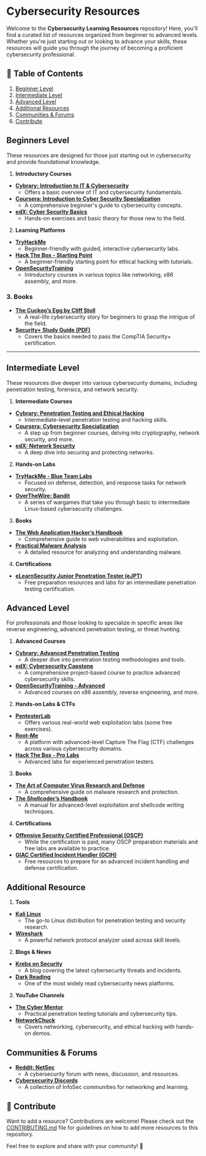 # Cybersecurity Resources

Welcome to the **Cybersecurity Learning Resources** repository! Here, you'll find a curated list of resources organized from beginner to advanced levels. Whether you're just starting out or looking to advance your skills, these resources will guide you through the journey of becoming a proficient cybersecurity professional.

## 📑 Table of Contents
1. [Beginner Level](#-beginner-level)
2. [Intermediate Level](#-intermediate-level)
3. [Advanced Level](#-advanced-level)
4. [Additional Resources](#-additional-resources)
5. [Communities & Forums](#communities--forums)
6. [Contribute](#-contribute)

## Beginners Level
These resources are designed for those just starting out in cybersecurity and provide foundational knowledge.
 1. **Introductory Courses**
- **[Cybrary: Introduction to IT & Cybersecurity](https://www.cybrary.it/course/intro-to-it-cybersecurity/)**
  - Offers a basic overview of IT and cybersecurity fundamentals.
- **[Coursera: Introduction to Cyber Security Specialization](https://www.coursera.org/specializations/intro-cyber-security)**
  - A comprehensive beginner's guide to cybersecurity concepts.
- **[edX: Cyber Security Basics](https://www.edx.org/course/cyber-security-basics-a-hands-on-approach)**
  - Hands-on exercises and basic theory for those new to the field.

2. **Learning Platforms**
- **[TryHackMe](https://tryhackme.com/)**
  - Beginner-friendly with guided, interactive cybersecurity labs.
- **[Hack The Box - Starting Point](https://www.hackthebox.com/starting-point)**
  - A beginner-friendly starting point for ethical hacking with tutorials.
- **[OpenSecurityTraining](https://opensecuritytraining.info/Training.html)**
  - Introductory courses in various topics like networking, x86 assembly, and more.

### 3. **Books**
- **[The Cuckoo’s Egg by Cliff Stoll](https://archive.org/details/CuckoosEggCliffStoll)**
  - A real-life cybersecurity story for beginners to grasp the intrigue of the field.
- **[Security+ Study Guide (PDF)](https://www.professormesser.com/security-plus/sy0-601/security-sy0-601-study-resources/)**
  - Covers the basics needed to pass the CompTIA Security+ certification.

---

## Intermediate Level
These resources dive deeper into various cybersecurity domains, including penetration testing, forensics, and network security.

1. **Intermediate Courses**
- **[Cybrary: Penetration Testing and Ethical Hacking](https://www.cybrary.it/course/ethical-hacking/)**
  - Intermediate-level penetration testing and hacking skills.
- **[Coursera: Cybersecurity Specialization](https://www.coursera.org/specializations/cyber-security)**
  - A step up from beginner courses, delving into cryptography, network security, and more.
- **[edX: Network Security](https://www.edx.org/course/network-security)**
  - A deep dive into securing and protecting networks.

2. **Hands-on Labs**
- **[TryHackMe - Blue Team Labs](https://tryhackme.com/hacktivities/blue-team-labs)**
  - Focused on defense, detection, and response tasks for network security.
- **[OverTheWire: Bandit](https://overthewire.org/wargames/bandit/)**
  - A series of wargames that take you through basic to intermediate Linux-based cybersecurity challenges.

3. **Books**
- **[The Web Application Hacker’s Handbook](https://github.com/dastinia/Cyber-Security/blob/master/Web%20Application%20Hackers%20Handbook%20-%202nd%20Edition.pdf)**
  - Comprehensive guide to web vulnerabilities and exploitation.
- **[Practical Malware Analysis](https://archive.org/details/practicalmalwareanalysis)**
  - A detailed resource for analyzing and understanding malware.

4. **Certifications**
- **[eLearnSecurity Junior Penetration Tester (eJPT)](https://elearnsecurity.com/product/ejpt-certification/)**
  - Free preparation resources and labs for an intermediate penetration testing certification.


## Advanced Level
For professionals and those looking to specialize in specific areas like reverse engineering, advanced penetration testing, or threat hunting.
1. **Advanced Courses**
- **[Cybrary: Advanced Penetration Testing](https://www.cybrary.it/course/advanced-penetration-testing/)**
  - A deeper dive into penetration testing methodologies and tools.
- **[edX: Cybersecurity Capstone](https://www.edx.org/course/cybersecurity-capstone)**
  - A comprehensive project-based course to practice advanced cybersecurity skills.
- **[OpenSecurityTraining - Advanced](https://opensecuritytraining.info/AdvancedX86.html)**
  - Advanced courses on x86 assembly, reverse engineering, and more.

2. **Hands-on Labs & CTFs**
- **[PentesterLab](https://pentesterlab.com/exercises)**
  - Offers various real-world web exploitation labs (some free exercises).
- **[Root-Me](https://www.root-me.org/en/Challenges/)**
  - A platform with advanced-level Capture The Flag (CTF) challenges across various cybersecurity domains.
- **[Hack The Box - Pro Labs](https://www.hackthebox.com/pro-labs)**
  - Advanced labs for experienced penetration testers.

3. **Books**
- **[The Art of Computer Virus Research and Defense](https://archive.org/details/TheArtOfComputerVirusResearchAndDefense)**
  - A comprehensive guide on malware research and protection.
- **[The Shellcoder’s Handbook](https://github.com/dastinia/Cyber-Security/blob/master/Shellcoders%20Handbook%202nd%20Edition.pdf)**
  - A manual for advanced-level exploitation and shellcode writing techniques.

4. **Certifications**
- **[Offensive Security Certified Professional (OSCP)](https://www.offensive-security.com/pwk-oscp/)**
  - While the certification is paid, many OSCP preparation materials and free labs are available to practice.
- **[GIAC Certified Incident Handler (GCIH)](https://www.giac.org/certification/certified-incident-handler-gcih)**
  - Free resources to prepare for an advanced incident handling and defense certification.

## Additional Resource
1. **Tools**
- **[Kali Linux](https://www.kali.org/)**
  - The go-to Linux distribution for penetration testing and security research.
- **[Wireshark](https://www.wireshark.org/)**
  - A powerful network protocol analyzer used across skill levels.

2. **Blogs & News**
- **[Krebs on Security](https://krebsonsecurity.com/)**
  - A blog covering the latest cybersecurity threats and incidents.
- **[Dark Reading](https://www.darkreading.com/)**
  - One of the most widely read cybersecurity news platforms.

3. **YouTube Channels**
- **[The Cyber Mentor](https://www.youtube.com/channel/UC0ArlFuFYMpEewyRBzdLHiw)**
  - Practical penetration testing tutorials and cybersecurity tips.
- **[NetworkChuck](https://www.youtube.com/channel/UC9x0AN7BWHpCDHSm9NiJFJQ)**
  - Covers networking, cybersecurity, and ethical hacking with hands-on demos.

## Communities & Forums
- **[Reddit: NetSec](https://www.reddit.com/r/netsec/)**
  - A cybersecurity forum with news, discussion, and resources.
- **[Cybersecurity Discords](https://github.com/infosec-community/InfoSec-Discord)** 
  - A collection of InfoSec communities for networking and learning.

## 🤝 Contribute

Want to add a resource? Contributions are welcome! Please check out the [CONTRIBUTING.md](./CONTRIBUTING.md) file for guidelines on how to add more resources to this repository.

Feel free to explore and share with your community! 🚀
